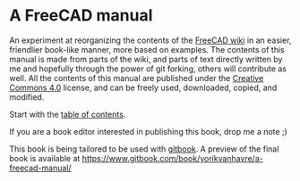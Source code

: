 # A FreeCAD manual

An experiment at reorganizing the contents of the [FreeCAD wiki](http://www.freecadweb.org/wiki) in an easier, friendlier book-like manner, more based on examples. The contents of this manual is made from parts of the wiki, and parts of text directly written by me and hopefully through the power of git forking, others will contribute as well. All the contents of this manual are published under the [Creative Commons 4.0](http://creativecommons.org/licenses/by/4.0/) license, and can be freely used, downloaded, copied, and modified.

Start with the [table of contents](SUMMARY.md). 

If you are a book editor interested in publishing this book, drop me a note ;)

This book is being tailored to be used with [gitbook](https://github.com/GitbookIO/gitbook). A preview of the final book is available at https://www.gitbook.com/book/yorikvanhavre/a-freecad-manual/
